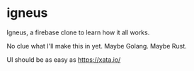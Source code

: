 # igneus
Igneus, a firebase clone to learn how it all works.

No clue what I'll make this in yet. Maybe Golang. Maybe Rust.

UI should be as easy as https://xata.io/
